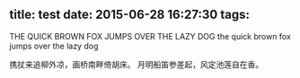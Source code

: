 title: test
date: 2015-06-28 16:27:30
tags:
---
THE QUICK BROWN FOX JUMPS OVER THE LAZY DOG
the quick brown fox jumps over the lazy dog

携扙来追柳外凉，画桥南畔倚胡床。
月明船笛参差起，风定池莲自在香。 